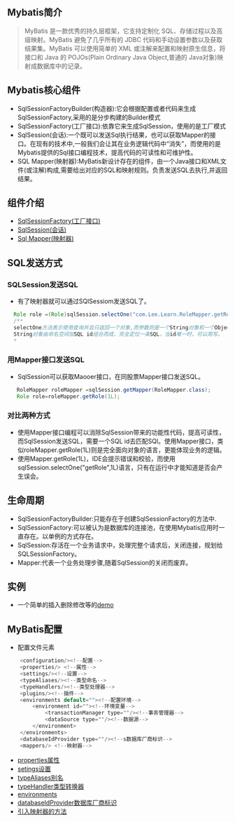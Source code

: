 ## Mybatis简介
>  MyBatis 是一款优秀的持久层框架，它支持定制化 SQL、存储过程以及高级映射。MyBatis 避免了几乎所有的 JDBC 代码和手动设置参数以及获取结果集。MyBatis 可以使用简单的 XML 或注解来配置和映射原生信息，将接口和 Java 的 POJOs(Plain Ordinary Java Object,普通的 Java对象)映射成数据库中的记录。
## Mybatis核心组件
- SqlSessionFactoryBuilder(构造器):它会根据配置或者代码来生成SqlSessionFactory,采用的是分步构建的Builder模式
- SqlSessionFactory(工厂接口):依靠它来生成SqlSession，使用的是工厂模式
- SqlSession(会话):一个既可以发送Sql执行结果，也可以获取Mapper的接口。在现有的技术中,一般我们会让其在业务逻辑代码中“消失”，而使用的是Mybatis提供的Sql接口编程技术，提高代码的可读性和可维护性。
- SQL Mapper(映射器):MyBatis新设计存在的组件，由一个Java接口和XML文件(或注解)构成,需要给出对应的SQL和映射规则。负责发送SQL去执行,并返回结果。
## 组件介绍
- [SqlSessionFactory(工厂接口)](Core%20components/SqlSessionFactory.md)
- [SqlSession(会话)](Core%20components/SqlSession.md)
- [Sql Mapper(映射器)](Core%20components/Mapper.md)
## SQL发送方式
### SQLSession发送SQL
- 有了映射器就可以通过SQlSessiom发送SQL了。
```java
  Role role =(Role)sqlSession.selectOne("com.Lee.Learn.RoleMapper.getRole",1L);
  /**
  selectOne方法表示使用查询并且只返回一个对象,而参数则是一个String对象和一个Object对象。
  String对象由命名空间加SQL id组合而成，完全定位一条SQL，当id唯一时，可以简写。
  *
```
### 用Mapper接口发送SQL
- SqlSession可以获取Maooer接口，在同股票Mapper接口发送SQL。
```java
   RoleMapper roleMapper =sqlSession.getMapper(RoleMapper.class);
   Role role=roleMapper.getRole(1L);
```
### 对比两种方式
- 使用Mapper接口编程可以消除SqlSession带来的功能性代码，提高可读性，而SqlSession发送SQL，需要一个SQL id去匹配SQl。使用Mapper接口，类似roleMapper.getRole(1L)则是完全面向对象的语言，更能体现业务的逻辑。
- 使用Mapper.getRole(1L)，IDE会提示错误和校验，而使用sqlSession.selectOne("getRole",1L)语言，只有在运行中才能知道是否会产生误会。
## 生命周期
- SqlSessionFactoryBuilder:只能存在于创建SqlSessionFactory的方法中.
- SqlSessionFactory:可以被认为是数据库的连接池，在使用Mybatis应用时一直存在。以单例的方式存在。
- SqlSession:存活在一个业务请求中，处理完整个请求后，关闭连接，规划给SQLSessionFactory。
- Mapper:代表一个业务处理步骤,随着SqlSession的关闭而废弃。
## 实例
- 一个简单的插入删除修改等的[demo](Core%20components/Demo.md)
## MyBatis配置
- 配置文件元素
```java
    <configuration/><!--配置-->
    <properties/> <!--属性-->
    <settings/><!--设置-->
    <typeAliases/><!--类型命名-->
    <typeHandlers/><!--类型处理器-->
    <plugins/><!--插件-->
    <environments default=""><!--配置环境-->
        <environment id=""><!--环境变量-->
            <transactionManager type=""/><!--事务管理器-->
            <dataSource type=""/><!--数据源-->
        </environment>
    </environments>
    <databaseIdProvider type=""/><!--s数据库厂商标识-->
    <mappers/> <!--映射器-->
```
- [properties属性](Configuration/properties.md)
- [setings设置](Configuration/settings.md)
- [typeAliases别名](Configuration/typeAliases.md)
- [typeHandler类型转换器](Configuration/typeHandler.md)
- [environments](Configuration/environments.md)
- [databaseIdProvider数据库厂商标识](Configuration/databaseIdprovider.md)
- [引入映射器的方法](Configuration/引入映射器的方法.md)
